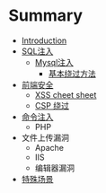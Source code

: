 # Summary

* [Introduction](README.md)
* [SQL注入](sqlzhu-ru.md)
  * [Mysql注入](sqlzhu-ru/mysqlzhu-ru.md)
    * [基本绕过方法](sqlzhu-ru/mysqlzhu-ru/ji-ben-rao-guo-fang-fa.md)
* [前端安全](qian-duan-an-quan.md)
  * [XSS cheet sheet](xss-cheet-sheet.md)
  * [CSP 绕过](csprao-guo.md)
* [命令注入](ming-ling-zhu-ru.md)
  * PHP
* 文件上传漏洞
  * Apache
  * IIS
  * 编辑器漏洞
* [特殊场景](te-shu-chang-jing.md)

